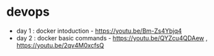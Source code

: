 # devops

* day 1 : docker intoduction - https://youtu.be/Bm-Zs4Ybjq4
* day 2 : docker basic commands - https://youtu.be/QYZcu4QDAew , https://youtu.be/2qv4M0xcfsQ

